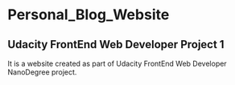 # Personal_Blog_Website
## Udacity FrontEnd Web Developer Project 1

It is a website created as part of Udacity FrontEnd Web Developer NanoDegree project.

